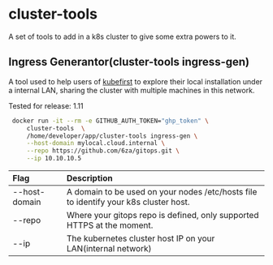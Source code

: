 # cluster-tools

A set of tools to add in a k8s cluster to give some extra powers to it.


## Ingress Generantor(cluster-tools ingress-gen)

A tool used to help users of [kubefirst](https://github.com/kubefirst/kubefirst) to explore their local installation under a internal LAN, sharing the cluster with multiple machines in this network. 

Tested for release: 1.11 
```bash 
 docker run -it --rm -e GITHUB_AUTH_TOKEN="ghp_token" \
     cluster-tools  \
     /home/developer/app/cluster-tools ingress-gen \
     --host-domain mylocal.cloud.internal \
     --repo https://github.com/6za/gitops.git \
     --ip 10.10.10.5

```

| Flag          | Description                                                                          |
|:--------------|:-------------------------------------------------------------------------------------|
| --host-domain | A domain to be used on your nodes /etc/hosts file to identify your k8s cluster host. |
| --repo        | Where your gitops repo is defined, only supported HTTPS at the moment.               |
| --ip          | The kubernetes cluster host IP on your LAN(internal network)                         |


